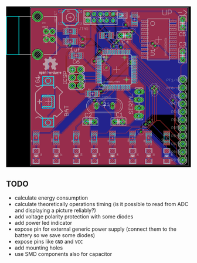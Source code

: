 ![board layout](board.png)

## TODO

 - calculate energy consumption
 - calculate theoretically operations timing (is it possible to read from ADC and displaying a picture reliably?)
 - add voltage polarity protection with some diodes
 - add power led indicator
 - expose pin for external generic power supply (connect them to the battery so we save some diodes)
 - expose pins like ``GND`` and ``VCC``
 - add mounting holes
 - use SMD components also for capacitor
